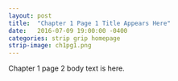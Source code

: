```yaml
---
layout: post
title:  "Chapter 1 Page 1 Title Appears Here"
date:   2016-07-09 19:00:00 -0400
categories: strip grip homepage
strip-image: ch1pg1.png
---
```

Chapter 1 page 2 body text is here.
